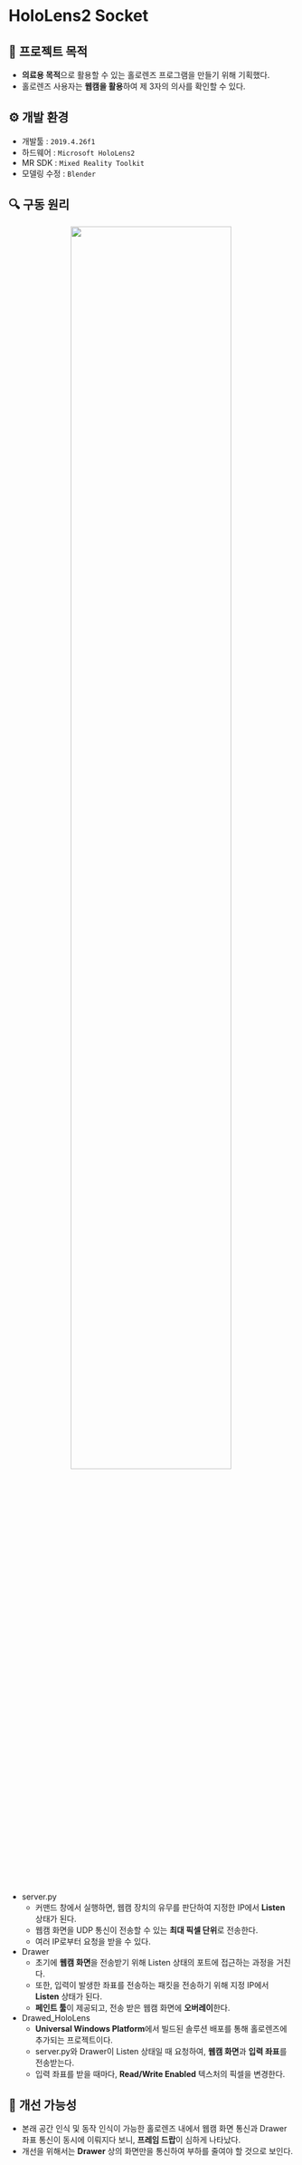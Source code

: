 # HoloLens2 Socket

## 📣 프로젝트 목적
+ **의료용 목적**으로 활용할 수 있는 홀로렌즈 프로그램을 만들기 위해 기획했다.
+ 홀로렌즈 사용자는 **웹캠을 활용**하여 제 3자의 의사를 확인할 수 있다.

## ⚙ 개발 환경
+ 개발툴 : `2019.4.26f1`
+ 하드웨어 : `Microsoft HoloLens2`
+ MR SDK : `Mixed Reality Toolkit`
+ 모델링 수정 : `Blender`

## 🔍 구동 원리
<div align="center">
  <img width="75%" height="75%" src="https://user-images.githubusercontent.com/60832219/211207490-f78020dc-14c2-44bd-9f38-5a9d512194cb.png"/>
</div>

+ server.py
  + 커맨드 창에서 실행하면, 웹캠 장치의 유무를 판단하여 지정한 IP에서 **Listen** 상태가 된다.
  + 웹캠 화면을 UDP 통신이 전송할 수 있는 **최대 픽셀 단위**로 전송한다.
  + 여러 IP로부터 요청을 받을 수 있다.
+ Drawer
  + 초기에 **웹캠 화면**을 전송받기 위해 Listen 상태의 포트에 접근하는 과정을 거친다.
  + 또한, 입력이 발생한 좌표를 전송하는 패킷을 전송하기 위해 지정 IP에서 **Listen** 상태가 된다.
  + **페인트 툴**이 제공되고, 전송 받은 웹캠 화면에 **오버레이**한다.
+ Drawed_HoloLens
  + **Universal Windows Platform**에서 빌드된 솔루션 배포를 통해 홀로렌즈에 추가되는 프로젝트이다.
  + server.py와 Drawer이 Listen 상태일 때 요청하여, **웹캠 화면**과 **입력 좌표**를 전송받는다.
  + 입력 좌표를 받을 때마다, **Read/Write Enabled** 텍스처의 픽셀을 변경한다.

## 💊 개선 가능성
+ 본래 공간 인식 및 동작 인식이 가능한 홀로렌즈 내에서 웹캠 화면 통신과 Drawer 좌표 통신이 동시에 이뤄지다 보니, **프레임 드랍**이 심하게 나타났다.
+ 개선을 위해서는 **Drawer** 상의 화면만을 통신하여 부하를 줄여야 할 것으로 보인다.
